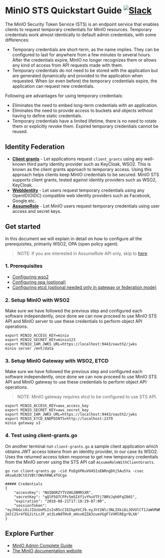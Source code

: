 # MinIO STS Quickstart Guide [![Slack](https://slack.min.io/slack?type=svg)](https://slack.min.io)
The MinIO Security Token Service (STS) is an endpoint service that enables clients to request temporary credentials for MinIO resources. Temporary credentials work almost identically to default admin credentials, with some differences:

- Temporary credentials are short-term, as the name implies. They can be configured to last for anywhere from a few minutes to several hours. After the credentials expire, MinIO no longer recognizes them or allows any kind of access from API requests made with them.
- Temporary credentials do not need to be stored with the application but are generated dynamically and provided to the application when requested. When (or even before) the temporary credentials expire, the application can request new credentials.

Following are advantages for using temporary credentials:

- Eliminates the need to embed long-term credentials with an application.
- Eliminates the need to provide access to buckets and objects without having to define static credentials.
- Temporary credentials have a limited lifetime, there is no need to rotate them or explicitly revoke them. Expired temporary credentials cannot be reused.

## Identity Federation
- [**Client grants**](https://github.com/minio/minio/blob/master/docs/sts/client-grants.md) - Let applications request `client_grants` using any well-known third party identity provider such as KeyCloak, WSO2. This is known as the client grants approach to temporary access. Using this approach helps clients keep MinIO credentials to be secured. MinIO STS supports client grants, tested against identity providers such as WSO2, KeyCloak.
- [**WebIdentity**](https://github.com/minio/minio/blob/master/docs/sts/web-identity.md) - Let users request temporary credentials using any OpenID(OIDC) compatible web identity providers such as Facebook, Google etc.
- [**AssumeRole**](https://github.com/minio/minio/blob/master/docs/sts/assume-role.md) - Let MinIO users request temporary credentials using user access and secret keys.

## Get started
In this document we will explain in detail on how to configure all the prerequisites, primarily WSO2, OPA (open policy agent).

> NOTE: If you are interested in AssumeRole API only, skip to [here](https://github.com/minio/minio/blob/master/docs/sts/assume-role.md)

### 1. Prerequisites
- [Configuring wso2](https://github.com/minio/minio/blob/master/docs/sts/wso2.md)
- [Configuring opa (optional)](https://github.com/minio/minio/blob/master/docs/sts/opa.md)
- [Configuring etcd (optional needed only in gateway or federation mode)](https://github.com/minio/minio/blob/master/docs/sts/etcd.md)

### 2. Setup MinIO with WSO2
Make sure we have followed the previous step and configured each software independently, once done we can now proceed to use MinIO STS API and MinIO server to use these credentials to perform object API operations.

```
export MINIO_ACCESS_KEY=minio
export MINIO_SECRET_KEY=minio123
export MINIO_IAM_JWKS_URL=https://localhost:9443/oauth2/jwks
minio server /mnt/data
```

### 3. Setup MinIO Gateway with WSO2, ETCD
Make sure we have followed the previous step and configured each software independently, once done we can now proceed to use MinIO STS API and MinIO gateway to use these credentials to perform object API operations.

> NOTE: MinIO gateway requires etcd to be configured to use STS API.

```
export MINIO_ACCESS_KEY=aws_access_key
export MINIO_SECRET_KEY=aws_secret_key
export MINIO_IAM_JWKS_URL=https://localhost:9443/oauth2/jwks
export MINIO_ETCD_ENDPOINTS=http://localhost:2379
minio gateway s3
```

### 4. Test using client-grants.go
On another terminal run `client-grants.go` a sample client application which obtains JWT access tokens from an identity provider, in our case its WSO2. Uses the returned access token response to get new temporary credentials from the MinIO server using the STS API call `AssumeRoleWithClientGrants`.

```
go run client-grants.go -cid PoEgXP6uVO45IsENRngDXj5Au5Ya -csec eKsw6z8CtOJVBtrOWvhRWL4TUCga

##### Credentials
{
	"accessKey": "NUIBORZYTV2HG2BMRSXR",
	"secretKey": "qQlP5O7CFPc5m5IXf1vYhuVTFj7BRVJqh0FqZ86S",
	"expiration": "2018-08-21T17:10:29-07:00",
	"sessionToken": "eyJhbGciOiJIUzUxMiIsInR5cCI6IkpXVCJ9.eyJhY2Nlc3NLZXkiOiJOVUlCT1JaWVRWMkhHMkJNUlNYUiIsImF1ZCI6IlBvRWdYUDZ1Vk80NUlzRU5SbmdEWGo1QXU1WWEiLCJhenAiOiJQb0VnWFA2dVZPNDVJc0VOUm5nRFhqNUF1NVlhIiwiZXhwIjoxNTM0ODk2NjI5LCJpYXQiOjE1MzQ4OTMwMjksImlzcyI6Imh0dHBzOi8vbG9jYWxob3N0Ojk0NDMvb2F1dGgyL3Rva2VuIiwianRpIjoiNjY2OTZjZTctN2U1Ny00ZjU5LWI0MWQtM2E1YTMzZGZiNjA4In0.eJONnVaSVHypiXKEARSMnSKgr-2mlC2Sr4fEGJitLcJF_at3LeNdTHv0_oHsv6ZZA3zueVGgFlVXMlREgr9LXA"
}
```

## Explore Further
- [MinIO Admin Complete Guide](https://docs.min.io/docs/minio-admin-complete-guide.html)
- [The MinIO documentation website](https://docs.min.io)

